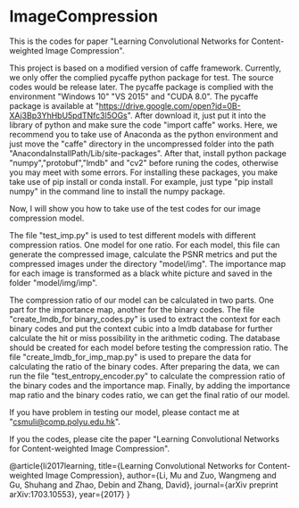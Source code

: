 # ImageCompression
This is the codes for paper "Learning Convolutional Networks for Content-weighted Image Compression".

This project is based on a modified version of caffe framework. Currently, we only offer the complied pycaffe python package for test. The source codes would be release later. The pycaffe package is complied with the environment "Windows 10" "VS 2015" and "CUDA 8.0". The pycaffe package is available at "https://drive.google.com/open?id=0B-XAj3Bp3YhHbU5pdTNfc3l5OGs". After download it, just put it into the library of python and make sure the code "import caffe" works. Here, we recommend you to take use of Anaconda as the python environment and just move the "caffe" directory in the uncompressed folder into the path "AnacondaInstallPath/Lib/site-packages". After that, install python package "numpy","protobuf","lmdb" and "cv2" before runing the codes, otherwise you may meet with some errors. For installing these packages, you make take use of pip install or conda install. For example, just type "pip install numpy" in the command line to install the numpy package. 

Now, I will show you how to take use of the test codes for our image compression model. 

The file "test_imp.py" is used to test different models with different compression ratios. One model for one ratio. For each model, this file can generate the compressed image, calculate the PSNR metrics and put the compressed images under the directory "model/img". The importance map for each image is transformed as a black white picture and saved in the folder "model/img/imp".

The compression ratio of our model can be calculated in two parts. One part for the importance map, another for the binary codes. The file "create_lmdb_for binary_codes.py" is used to extract the context for each binary codes and put the context cubic into a lmdb database for further calculate the hit or miss possibility in the arithmetic coding. The database should be created for each model before testing the compression ratio.  The file "create_lmdb_for_imp_map.py" is used to prepare the data for calculating the ratio of the binary codes. After preparing the data, we can run the file "test_entropy_encoder.py" to calculate the compression ratio of the binary codes and the importance map. Finally, by adding the importance map ratio and the binary codes ratio, we can get the final ratio of our model.

If you have problem in testing our model, please contact me at "csmuli@comp.polyu.edu.hk".

If you the codes, please cite the paper "Learning Convolutional Networks for Content-weighted Image Compression".

@article{li2017learning,
  title={Learning Convolutional Networks for Content-weighted Image Compression},
  author={Li, Mu and Zuo, Wangmeng and Gu, Shuhang and Zhao, Debin and Zhang, David},
  journal={arXiv preprint arXiv:1703.10553},
  year={2017}
}